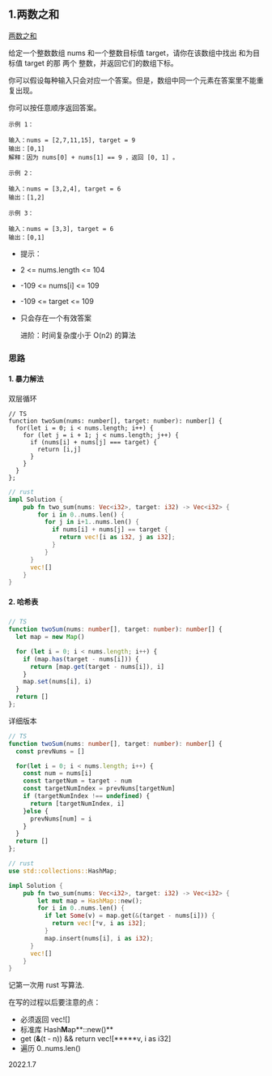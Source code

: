 ## 1.两数之和

[两数之和](https://leetcode-cn.com/problems/two-sum/)

给定一个整数数组 nums 和一个整数目标值 target，请你在该数组中找出 和为目标值 target  的那 两个 整数，并返回它们的数组下标。

你可以假设每种输入只会对应一个答案。但是，数组中同一个元素在答案里不能重复出现。

你可以按任意顺序返回答案。

```
示例 1：

输入：nums = [2,7,11,15], target = 9
输出：[0,1]
解释：因为 nums[0] + nums[1] == 9 ，返回 [0, 1] 。
```

```
示例 2：

输入：nums = [3,2,4], target = 6
输出：[1,2]
```

```
示例 3：

输入：nums = [3,3], target = 6
输出：[0,1]
```

- 
  提示：

- 2 <= nums.length <= 104

- -109 <= nums[i] <= 109

- -109 <= target <= 109

- 只会存在一个有效答案

  

  进阶：时间复杂度小于 O(n2) 的算法





### 思路

#### 	1. 暴力解法

双层循环

```tsx
// TS
function twoSum(nums: number[], target: number): number[] {
  for(let i = 0; i < nums.length; i++) {
    for (let j = i + 1; j < nums.length; j++) {
      if (nums[i] + nums[j] === target) {
        return [i,j]
      }
    }
  }
};
```

```rust
// rust
impl Solution {
    pub fn two_sum(nums: Vec<i32>, target: i32) -> Vec<i32> {
        for i in 0..nums.len() {
          for j in i+1..nums.len() {
            if nums[i] + nums[j] == target {
              return vec![i as i32, j as i32];
            }
          }
      }
      vec![]
    }
}
```



#### 2. 哈希表

##### 	

```ts
// TS
function twoSum(nums: number[], target: number): number[] {
  let map = new Map()

  for (let i = 0; i < nums.length; i++) {
    if (map.has(target - nums[i])) {
      return [map.get(target - nums[i]), i]
    }
    map.set(nums[i], i)
  }
  return []
};
```

详细版本

```ts
// TS
function twoSum(nums: number[], target: number): number[] {
  const prevNums = []

  for(let i = 0; i < nums.length; i++) {
    const num = nums[i]
    const targetNum = target - num
    const targetNumIndex = prevNums[targetNum]
    if (targetNumIndex !== undefined) {
      return [targetNumIndex, i]
    }else {
      prevNums[num] = i
    }
  }
  return []
};
```

```rust
// rust
use std::collections::HashMap;

impl Solution {
    pub fn two_sum(nums: Vec<i32>, target: i32) -> Vec<i32> {
        let mut map = HashMap::new();
        for i in 0..nums.len() {
          if let Some(v) = map.get(&(target - nums[i])) {
            return vec![*v, i as i32];
          }
          map.insert(nums[i], i as i32);
      }
      vec![]
    }
}
```

记第一次用 rust 写算法. 

在写的过程以后要注意的点：

- 必须返回 vec![]
- 标准库 Hash**M**ap**::new()** 
- get (**&**(t - n))  && return vec![*****v, i as i32]
- 遍历 0..nums.len()

2022.1.7